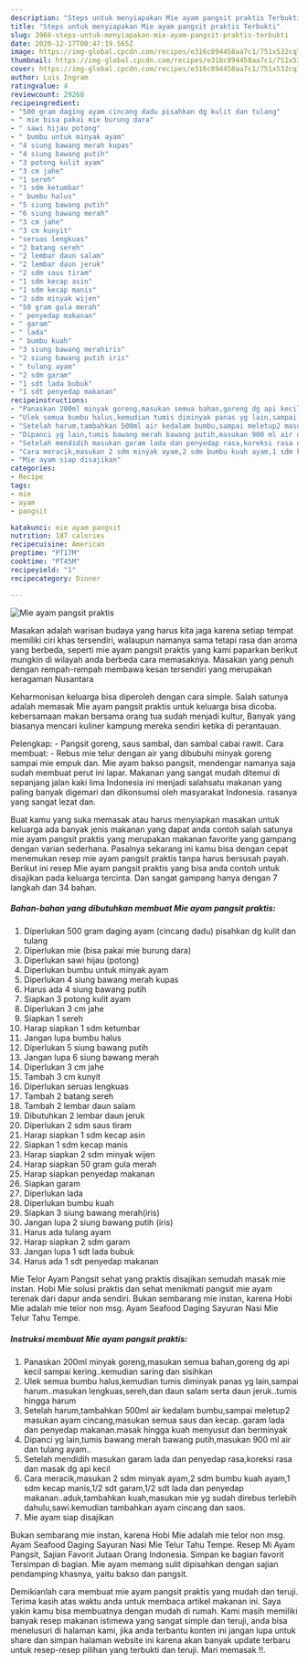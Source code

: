```yaml
---
description: "Steps untuk menyiapakan Mie ayam pangsit praktis Terbukti"
title: "Steps untuk menyiapakan Mie ayam pangsit praktis Terbukti"
slug: 3966-steps-untuk-menyiapakan-mie-ayam-pangsit-praktis-terbukti
date: 2020-12-17T00:47:19.565Z
image: https://img-global.cpcdn.com/recipes/e316c894458aa7c1/751x532cq70/mie-ayam-pangsit-praktis-foto-resep-utama.jpg
thumbnail: https://img-global.cpcdn.com/recipes/e316c894458aa7c1/751x532cq70/mie-ayam-pangsit-praktis-foto-resep-utama.jpg
cover: https://img-global.cpcdn.com/recipes/e316c894458aa7c1/751x532cq70/mie-ayam-pangsit-praktis-foto-resep-utama.jpg
author: Luis Ingram
ratingvalue: 4
reviewcount: 29268
recipeingredient:
- "500 gram daging ayam cincang dadu pisahkan dg kulit dan tulang"
- " mie bisa pakai mie burung dara"
- " sawi hijau potong"
- " bumbu untuk minyak ayam"
- "4 siung bawang merah kupas"
- "4 siung bawang putih"
- "3 potong kulit ayam"
- "3 cm jahe"
- "1 sereh"
- "1 sdm ketumbar"
- " bumbu halus"
- "5 siung bawang putih"
- "6 siung bawang merah"
- "3 cm jahe"
- "3 cm kunyit"
- "seruas lengkuas"
- "2 batang sereh"
- "2 lembar daun salam"
- "2 lembar daun jeruk"
- "2 sdm saus tiram"
- "1 sdm kecap asin"
- "1 sdm kecap manis"
- "2 sdm minyak wijen"
- "50 gram gula merah"
- " penyedap makanan"
- " garam"
- " lada"
- " bumbu kuah"
- "3 siung bawang merahiris"
- "2 siung bawang putih iris"
- " tulang ayam"
- "2 sdm garam"
- "1 sdt lada bubuk"
- "1 sdt penyedap makanan"
recipeinstructions:
- "Panaskan 200ml minyak goreng,masukan semua bahan,goreng dg api kecil sampai kering..kemudian saring dan sisihkan"
- "Ulek semua bumbu halus,kemudian tumis diminyak panas yg lain,sampai harum..masukan lengkuas,sereh,dan daun salam serta daun jeruk..tumis hingga harum"
- "Setelah harum,tambahkan 500ml air kedalam bumbu,sampai meletup2 masukan ayam cincang,masukan semua saus dan kecap..garam lada dan penyedap makanan.masak hingga kuah menyusut dan berminyak"
- "Dipanci yg lain,tumis bawang merah bawang putih,masukan 900 ml air dan tulang ayam.."
- "Setelah mendidih masukan garam lada dan penyedap rasa,koreksi rasa dan masak dg api kecil"
- "Cara meracik,masukan 2 sdm minyak ayam,2 sdm bumbu kuah ayam,1 sdm kecap manis,1/2 sdt garam,1/2 sdt lada dan penyedap makanan..aduk,tambahkan kuah,masukan mie yg sudah direbus terlebih dahulu,sawi.kemudian tambahkan ayam cincang dan saos."
- "Mie ayam siap disajikan"
categories:
- Recipe
tags:
- mie
- ayam
- pangsit

katakunci: mie ayam pangsit 
nutrition: 187 calories
recipecuisine: American
preptime: "PT17M"
cooktime: "PT45M"
recipeyield: "1"
recipecategory: Dinner

---
```



![Mie ayam pangsit praktis](https://img-global.cpcdn.com/recipes/e316c894458aa7c1/751x532cq70/mie-ayam-pangsit-praktis-foto-resep-utama.jpg)

Masakan adalah warisan budaya yang harus kita jaga karena setiap tempat memiliki ciri khas tersendiri, walaupun namanya sama tetapi rasa dan aroma yang berbeda, seperti mie ayam pangsit praktis yang kami paparkan berikut mungkin di wilayah anda berbeda cara memasaknya. Masakan yang penuh dengan rempah-rempah membawa kesan tersendiri yang merupakan keragaman Nusantara

Keharmonisan keluarga bisa diperoleh dengan cara simple. Salah satunya adalah memasak Mie ayam pangsit praktis untuk keluarga bisa dicoba. kebersamaan makan bersama orang tua sudah menjadi kultur, Banyak yang biasanya mencari kuliner kampung mereka sendiri ketika di perantauan.

Pelengkap: - Pangsit goreng, saus sambal, dan sambal cabai rawit. Cara membuat: - Rebus mie telur dengan air yang dibubuhi minyak goreng sampai mie empuk dan. Mie ayam bakso pangsit, mendengar namanya saja sudah membuat perut ini lapar. Makanan yang sangat mudah ditemui di sepanjang jalan kaki lima Indonesia ini menjadi salahsatu makanan yang paling banyak digemari dan dikonsumsi oleh masyarakat Indonesia. rasanya yang sangat lezat dan.

Buat kamu yang suka memasak atau harus menyiapkan masakan untuk keluarga ada banyak jenis makanan yang dapat anda contoh salah satunya mie ayam pangsit praktis yang merupakan makanan favorite yang gampang dengan varian sederhana. Pasalnya sekarang ini kamu bisa dengan cepat menemukan resep mie ayam pangsit praktis tanpa harus bersusah payah.
Berikut ini resep Mie ayam pangsit praktis yang bisa anda contoh untuk disajikan pada keluarga tercinta. Dan sangat gampang hanya dengan 7 langkah dan 34 bahan.


<!--inarticleads1-->

##### Bahan-bahan yang dibutuhkan membuat Mie ayam pangsit praktis:

1. Diperlukan 500 gram daging ayam (cincang dadu) pisahkan dg kulit dan tulang
1. Diperlukan  mie (bisa pakai mie burung dara)
1. Diperlukan  sawi hijau (potong)
1. Diperlukan  bumbu untuk minyak ayam
1. Diperlukan 4 siung bawang merah kupas
1. Harus ada 4 siung bawang putih
1. Siapkan 3 potong kulit ayam
1. Diperlukan 3 cm jahe
1. Siapkan 1 sereh
1. Harap siapkan 1 sdm ketumbar
1. Jangan lupa  bumbu halus
1. Diperlukan 5 siung bawang putih
1. Jangan lupa 6 siung bawang merah
1. Diperlukan 3 cm jahe
1. Tambah 3 cm kunyit
1. Diperlukan seruas lengkuas
1. Tambah 2 batang sereh
1. Tambah 2 lembar daun salam
1. Dibutuhkan 2 lembar daun jeruk
1. Diperlukan 2 sdm saus tiram
1. Harap siapkan 1 sdm kecap asin
1. Siapkan 1 sdm kecap manis
1. Harap siapkan 2 sdm minyak wijen
1. Harap siapkan 50 gram gula merah
1. Harap siapkan  penyedap makanan
1. Siapkan  garam
1. Diperlukan  lada
1. Diperlukan  bumbu kuah
1. Siapkan 3 siung bawang merah(iris)
1. Jangan lupa 2 siung bawang putih (iris)
1. Harus ada  tulang ayam
1. Harap siapkan 2 sdm garam
1. Jangan lupa 1 sdt lada bubuk
1. Harus ada 1 sdt penyedap makanan


Mie Telor Ayam Pangsit sehat yang praktis disajikan semudah masak mie instan. Hobi Mie solusi praktis dan sehat menikmati pangsit mie ayam terenak dari dapur anda sendiri. Bukan sembarang mie instan, karena Hobi Mie adalah mie telor non msg. Ayam Seafood Daging Sayuran Nasi Mie Telur Tahu Tempe. 

<!--inarticleads2-->

##### Instruksi membuat  Mie ayam pangsit praktis:

1. Panaskan 200ml minyak goreng,masukan semua bahan,goreng dg api kecil sampai kering..kemudian saring dan sisihkan
1. Ulek semua bumbu halus,kemudian tumis diminyak panas yg lain,sampai harum..masukan lengkuas,sereh,dan daun salam serta daun jeruk..tumis hingga harum
1. Setelah harum,tambahkan 500ml air kedalam bumbu,sampai meletup2 masukan ayam cincang,masukan semua saus dan kecap..garam lada dan penyedap makanan.masak hingga kuah menyusut dan berminyak
1. Dipanci yg lain,tumis bawang merah bawang putih,masukan 900 ml air dan tulang ayam..
1. Setelah mendidih masukan garam lada dan penyedap rasa,koreksi rasa dan masak dg api kecil
1. Cara meracik,masukan 2 sdm minyak ayam,2 sdm bumbu kuah ayam,1 sdm kecap manis,1/2 sdt garam,1/2 sdt lada dan penyedap makanan..aduk,tambahkan kuah,masukan mie yg sudah direbus terlebih dahulu,sawi.kemudian tambahkan ayam cincang dan saos.
1. Mie ayam siap disajikan


Bukan sembarang mie instan, karena Hobi Mie adalah mie telor non msg. Ayam Seafood Daging Sayuran Nasi Mie Telur Tahu Tempe. Resep Mi Ayam Pangsit, Sajian Favorit Jutaan Orang Indonesia. Simpan ke bagian favorit Tersimpan di bagian. Mie ayam memang sulit dipisahkan dengan sajian pendamping khasnya, yaitu bakso dan pangsit. 

Demikianlah cara membuat mie ayam pangsit praktis yang mudah dan teruji. Terima kasih atas waktu anda untuk membaca artikel makanan ini. Saya yakin kamu bisa membuatnya dengan mudah di rumah. Kami masih memiliki banyak resep makanan istimewa yang sangat simple dan teruji, anda bisa menelusuri di halaman kami, jika anda terbantu konten ini jangan lupa untuk share dan simpan halaman website ini karena akan banyak update terbaru untuk resep-resep pilihan yang terbukti dan teruji. Mari memasak !!. 
